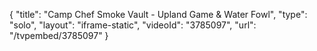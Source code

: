 {
    "title": "Camp Chef Smoke Vault - Upland Game & Water Fowl",
    "type": "solo",
    "layout": "iframe-static",
    "videoId": "3785097",
    "url": "\/tvpembed\/3785097"
}
